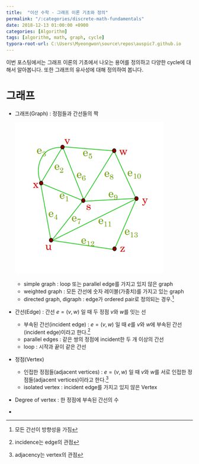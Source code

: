 ```yaml
---
title:  "이산 수학 - 그래프 이론 기초와 정의"
permalink: "/:categories/discrete-math-fundamentals"
date: 2018-12-13 01:00:00 +0900
categories: [Algorithm]
tags: [algorithm, math, graph, cycle]
typora-root-url: C:\Users\Myeongwon\source\repos\auspic7.github.io
---
```


이번 포스팅에서는 그래프 이론의 기초에서 나오는 용어를 정의하고 다양한 cycle에 대해서 알아봅니다. 또한 그래프의 유사성에 대해 정의하여 봅니다.

# 그래프

- 그래프(Graph) : 정점들과 간선들의 짝

  ![graph_image](/assets/images/discrete_math_graph_def01.PNG)

  - simple graph : loop 또는 parallel edge를 가지고 있지 않은 graph
  - weighted graph : 모든 간선에 숫자 레이블(가중치)를 가지고 있는 graph
  - directed graph, digraph : edge가 ordered pair로 정의되는 경우.[^3] 

- 간선(Edge) : 간선 $e = (v,w)$ 일 때 두 정점 $v$와 $w$를 잇는 선

  - 부속된 간선(incident edge) : $e = (v,w)$ 일 때 $e$를 $v$와 $w$에 부속된 간선(incident edge)이라고 한다.[^1]
  - parallel edges : 같은 쌍의 정점에 incident한 두 개 이상의 간선
  - loop : 시작과 끝이 같은 간선

- 정점(Vertex)

  - 인접한 정점들(adjacent vertices) : $e = (v,w)$ 일 때 $v$와 $w$를 서로 인접한 정점들(adjacent vertices)이라고 한다.[^2]
  - isolated vertex : incident edge를 가지고 있지 않은 Vertex

- Degree of vertex : 한 정점에 부속된 간선의 수

- 
[^1]: incidence는 edge의 관점
[^2]: adjacency는 vertex의 관점
[^3]: 모든 간선이 방향성을 가짐
